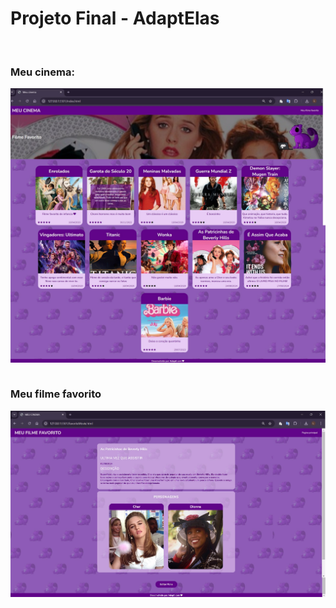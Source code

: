 <h1>Projeto Final - AdaptElas</h1>
<div style="display: inline_block"><br>

<h3>Meu cinema: </h3>
<img align="center" alt="meucinema"  src="\imgs\print_MeuCinema.jpg">
<div style="display: inline_block"><br>


<h3>Meu filme favorito</h3>
<img align="center" alt="meucinema"  src="\imgs\print_MeuFilmeFavorito.jpg">
<div style="display: inline_block"><br>
